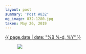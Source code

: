 ```yaml
---
layout: post
summary: 'Post #832'
og_image: 832-1280.jpg
taken: May 26, 2019
---
```


<div class="post">
 <time>
  <a href="/832">
   {{ page.date | date: "%B %-d, %Y" }}
  </a>
 </time>
 <a href="/832">
  <figure data-taken="5/26/2019">
   <img sizes="(min-width: 700px) 50vw, calc(100vw - 2rem)" src="{{ site.assets_url }}/832-640.jpg" srcset="{{ site.assets_url }}/832-320.jpg 320w, {{ site.assets_url }}/832-640.jpg 640w, {{ site.assets_url }}/832-960.jpg 960w, {{ site.assets_url }}/832-1280.jpg 1280w"/>
  </figure>
 </a>
</div>
